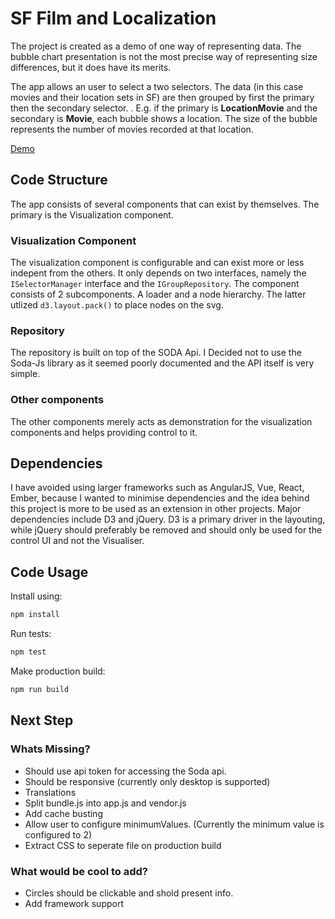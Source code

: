 

# SF Film and Localization 
The project is created as a demo of one way of representing data. 
The bubble chart presentation is not the most precise way of representing size differences, but it does have its merits. 

The app allows an user to select a two selectors. The data (in this case movies and their location sets in SF) are then grouped by first the primary then the secondary selector. . 
E.g. if the primary is **LocationMovie** and the secondary is **Movie**, each bubble shows a location. The size of the bubble represents the number of movies recorded at that location.

[Demo](https://rasmusprentow.github.io/sf-film-visualization/)

## Code Structure 
The app consists of several components that can exist by themselves. The primary is the Visualization component. 

### Visualization Component 
The visualization component is configurable and can exist more or less indepent from the others. It only depends on two interfaces, namely the `ISelectorManager` interface and the `IGroupRepository`. 
The component consists of 2 subcomponents. A loader and a node hierarchy. 
The latter utlized `d3.layout.pack()` to place nodes on the svg. 

### Repository
The repository is built on top of the SODA Api. I Decided not to use the Soda-Js library as it seemed poorly documented and the API itself is very simple. 


### Other components 
The other components merely acts as demonstration for the visualization components and helps providing control to it. 


## Dependencies 
I have avoided using larger frameworks such as AngularJS, Vue, React, Ember, because I wanted to minimise dependencies and the idea behind this project is more to be used as an extension in other projects. 
Major dependencies include D3 and jQuery. D3 is a primary driver in the layouting, while jQuery should preferably be removed and should only be used for the control UI and not the Visualiser. 

## Code Usage 

Install using:
```bash
npm install
```

Run tests:
```bash
npm test 
```

Make production build:
```bash
npm run build
```

## Next Step

### Whats Missing?
 - Should use api token for accessing the Soda api.
 - Should be responsive (currently only desktop is supported)
 - Translations
 - Split bundle.js into app.js and vendor.js 
 - Add cache busting
 - Allow user to configure minimumValues. (Currently the minimum value is configured to 2)
 - Extract CSS to seperate file on production build

### What would be cool to add?
 - Circles should be clickable and shold present info. 
 - Add framework support 


